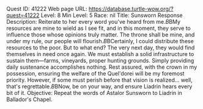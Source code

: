Quest ID: 41222
Web page URL: https://database.turtle-wow.org/?quest=41222
Level: 8
Min Level: 5
Race: nil
Title: Sunsworn Response
Description: Reiterate to her every word you've heard from me.$B$BMy resources are mine to wield as I see fit, and in this moment, they serve to influence those whose opinions truly matter. The throne shall be mine, and under my rule, our people will flourish.$B$BCertainly, I could distribute these resources to the poor. But to what end? The very next day, they would find themselves in need once again. We must establish a solid infrastructure to sustain them—farms, vineyards, proper hunting grounds. Simply providing daily sustenance accomplishes nothing. Rest assured, with the crown in my possession, ensuring the welfare of the Quel'dorei will be my foremost priority. However, if some must perish before that vision is realized... well, that's regrettable.$B$BNow, be on your way, and ensure Liadrin hears every bit of it.
Objective: Repeat the words of Astalor Sunsworn to Liadrin in Ballador's Chapel.
